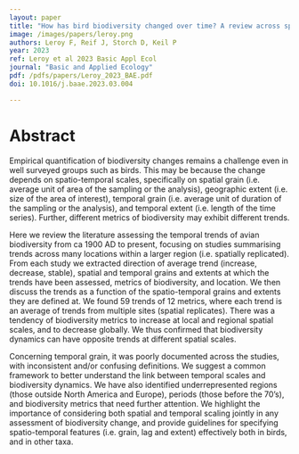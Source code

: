 ```yaml
---
layout: paper
title: "How has bird biodiversity changed over time? A review across spatio-temporal scales"
image: /images/papers/leroy.png
authors: Leroy F, Reif J, Storch D, Keil P
year: 2023
ref: Leroy et al 2023 Basic Appl Ecol
journal: "Basic and Applied Ecology"
pdf: /pdfs/papers/Leroy_2023_BAE.pdf
doi: 10.1016/j.baae.2023.03.004

---
```


# Abstract

Empirical quantification of biodiversity changes remains a challenge even in well surveyed groups such as birds. This may be because the change depends on spatio-temporal scales, specifically on spatial grain (i.e. average unit of area of the sampling or the analysis), geographic extent (i.e. size of the area of interest), temporal grain (i.e. average unit of duration of the sampling or the analysis), and temporal extent (i.e. length of the time series). Further, different metrics of biodiversity may exhibit different trends. 

Here we review the literature assessing the temporal trends of avian biodiversity from ca 1900 AD to present, focusing on studies summarising trends across many locations within a larger region (i.e. spatially replicated). From each study we extracted direction of average trend (increase, decrease, stable), spatial and temporal grains and extents at which the trends have been assessed, metrics of biodiversity, and location. We then discuss the trends as a function of the spatio-temporal grains and extents they are defined at. We found 59 trends of 12 metrics, where each trend is an average of trends from multiple sites (spatial replicates). There was a tendency of biodiversity metrics to increase at local and regional spatial scales, and to decrease globally. We thus confirmed that biodiversity dynamics can have opposite trends at different spatial scales. 

Concerning temporal grain, it was poorly documented across the studies, with inconsistent and/or confusing definitions. We suggest a common framework to better understand the link between temporal scales and biodiversity dynamics. We have also identified underrepresented regions (those outside North America and Europe), periods (those before the 70’s), and biodiversity metrics that need further attention. We highlight the importance of considering both spatial and temporal scaling jointly in any assessment of biodiversity change, and provide guidelines for specifying spatio-temporal features (i.e. grain, lag and extent) effectively both in birds, and in other taxa.


